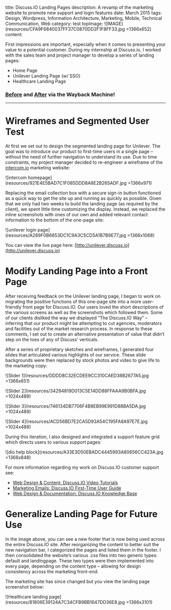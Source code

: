 title: Discuss.IO Landing Pages
description: A revamp of the marketing website to promote new support and login features
date: March 2015
tags: Design, Wordpress, Information Architecture, Marketing, Mobile, Technical Communication, Web
category: test
topImage: ![IMAGE](resources/CFA9F6840037FF37C0870DD2F1F8FF33.jpg =1366x652)
content:

First impressions are important, especially when it comes to presenting your value to a potential customer. During my internship at Discuss.io, I worked with the sales team and project manager to develop a series of landing pages:
* Home Page
* Unilever Landing Page (w/ SSO)
* Healthcare Landing Page

### [Before](http://web.archive.org/web/20140815005217/http://www.discuss.io/?) and [After](http://web.archive.org/web/20150401041847/http://www.discuss.io:80/) via the Wayback Machine!

---

# Wireframes and Segmented User Test

At first we set out to design the segmented landing page for Unilever. The goal was to introduce our product to first-time users in a single page – without the need of further navigation to understand its use. Due to time constraints, my project manager decided to re-engineer a wireframe of the [intercom.io](https://www.intercom.io/) marketing website:

![intercom homepage](resources/921E4E5BAD7C1F085DDD8A8E2B265ADF.jpg =1366x971)

Replacing the email collection box with a secure sign-in button functioned as a quick way to get the site up and running as quickly as possible. Given that we only had two weeks to build the landing page (as required by the client), we spent little time customizing the display. Instead, we replaced the inline screenshots with ones of our own and added relevant contact information to the bottom of the one-page site:

![unilever login page](resources/A289F0B6653DC1C9A3C5CD5A1B7B9E77.jpg =1366x1068)

You can view the live page here: [http://unilever.discuss.io](http://unilever.discuss.io)

# Modify Landing Page into a Front Page

After receiving feedback on the Unilever landing page, I began to work on migrating the positive functions of this one-page site into a more user-friendly front page for Discuss.IO. Our users loved the short descriptions of the various screens as well as the screenshots which followed them. Some of our clients disliked the way we displayed “The Discuss.IO Way” – inferring that our product might be attempting to cut agencies, moderators and facilities out of the market research process. In response to these comments, I set out to create an alternative presentation of value that didn’t step on the toes of any of Discuss’ verticals.

After a series of proprietary sketches and wireframes, I generated four slides that articulated various highlights of our service. These slide backgrounds were then replaced by stock photos and video to give life to the marketing copy:

![Slider 1](resources/DDDD8C32ECDEE9CC310CAED38B2677A5.jpg =1366x651)

![Slider 2](resources/34294819D013C5E14DD88FFAAA9B0BFA.jpg =1024x489)

![Slider 3](resources/746134DB7706F4B8EB99E991D88BA5DA.jpg =1024x489)

![Slider 4](resources/ACD56BD7E2CA5D93A54C195FA8A97E7E.jpg =1024x488)

During this iteration, I also designed and integrated a support feature grid which directs users to various support pages:

![dio help block](resources/A33E3D50EBADC4445993A80656CC423A.jpg =1366x848)

For more information regarding my work on Discuss.IO customer support see:
* [Web Design & Content: Discuss.IO Video Tutorials](/portfolio/web-design-content-discuss-io-video-tutorials/)
* [Marketing Emails: Discuss.IO First-Time User Guide](/portfolio/marketing-emails-discuss-io-first-time-user-guide/)
* [Web Design & Documentation: Discuss.IO Knowledge Base](/portfolio/web-design-documentation-discuss-io-knowledge-base/)

# Generalize Landing Page for Future Use

In the image above, you can see a new footer that is now being used across the entire Discuss.IO site. After reorganizing the content to better suit the new navigation bar, I categorized the pages and listed them in the footer. I then consolidated the website’s various .css files into two generic types: default and landingpage. These two types were then implemented into every page, depending on the content type – allowing for design consistency across the marketing front-end.

The marketing site has since changed but you view the landing page screenshot below:

![Healthcare landing page](resources/81806E39124A7C34CFB9BB1647DD36E8.jpg =1366x3101)

